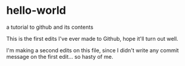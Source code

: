 # hello-world
a tutorial to github and its contents

This is the first edits I've ever made to Github, hope it'll turn out well.

I'm making a second edits on this file, since I didn't write any commit message on the first edit... so hasty of me.
